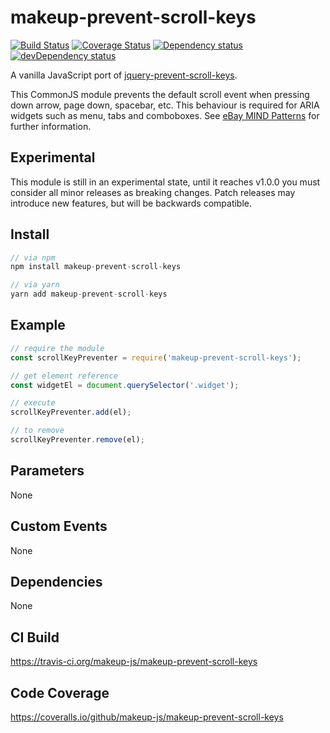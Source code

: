# makeup-prevent-scroll-keys

<p>
    <a href="https://travis-ci.org/makeup-js/makeup-prevent-scroll-keys"><img src="https://api.travis-ci.org/makeup-js/makeup-prevent-scroll-keys.svg?branch=master" alt="Build Status" /></a>
    <a href='https://coveralls.io/github/makeup-js/makeup-prevent-scroll-keys?branch=master'><img src='https://coveralls.io/repos/makeup-js/makeup-prevent-scroll-keys/badge.svg?branch=master&service=github' alt='Coverage Status' /></a>
    <a href="https://david-dm.org/makeup-js/makeup-prevent-scroll-keys"><img src="https://david-dm.org/makeup-js/makeup-prevent-scroll-keys.svg" alt="Dependency status" /></a>
    <a href="https://david-dm.org/makeup-js/makeup-prevent-scroll-keys#info=devDependencies"><img src="https://david-dm.org/makeup-js/makeup-prevent-scroll-keys/dev-status.svg" alt="devDependency status" /></a>
</p>

A vanilla JavaScript port of <a href="https://github.com/ianmcburnie/jquery-prevent-scroll-keys">jquery-prevent-scroll-keys</a>.

This CommonJS module prevents the default scroll event when pressing down arrow, page down, spacebar, etc. This behaviour is required for ARIA widgets such as menu, tabs and comboboxes. See [eBay MIND Patterns](https://ebay.gitbooks.io/mindpatterns/content/) for further information.

## Experimental

This module is still in an experimental state, until it reaches v1.0.0 you must consider all minor releases as breaking changes. Patch releases may introduce new features, but will be backwards compatible.

## Install

```js
// via npm
npm install makeup-prevent-scroll-keys

// via yarn
yarn add makeup-prevent-scroll-keys
```

## Example

```js
// require the module
const scrollKeyPreventer = require('makeup-prevent-scroll-keys');

// get element reference
const widgetEl = document.querySelector('.widget');

// execute
scrollKeyPreventer.add(el);

// to remove
scrollKeyPreventer.remove(el);

```

## Parameters

None

## Custom Events        

None

## Dependencies

None

## CI Build

https://travis-ci.org/makeup-js/makeup-prevent-scroll-keys

## Code Coverage

https://coveralls.io/github/makeup-js/makeup-prevent-scroll-keys
